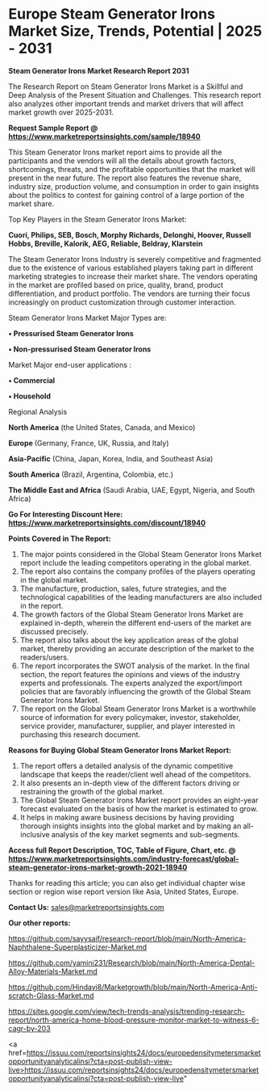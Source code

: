 # Europe Steam Generator Irons Market Size, Trends, Potential | 2025 - 2031

<strong>Steam Generator Irons Market Research Report 2031</strong>

The Research Report on Steam Generator Irons Market is a Skillful and Deep Analysis of the Present Situation and Challenges. This research report also analyzes other important trends and market drivers that will affect market growth over 2025-2031.

<strong>Request Sample Report @ <a href=https://www.marketreportsinsights.com/sample/18940>https://www.marketreportsinsights.com/sample/18940</a></strong>

This Steam Generator Irons market report aims to provide all the participants and the vendors will all the details about growth factors, shortcomings, threats, and the profitable opportunities that the market will present in the near future. The report also features the revenue share, industry size, production volume, and consumption in order to gain insights about the politics to contest for gaining control of a large portion of the market share.

Top Key Players in the Steam Generator Irons Market:

<strong>Cuori, Philips, SEB, Bosch, Morphy Richards, Delonghi, Hoover, Russell Hobbs, Breville, Kalorik, AEG, Reliable, Beldray, Klarstein</strong>

The Steam Generator Irons Industry is severely competitive and fragmented due to the existence of various established players taking part in different marketing strategies to increase their market share. The vendors operating in the market are profiled based on price, quality, brand, product differentiation, and product portfolio. The vendors are turning their focus increasingly on product customization through customer interaction.

Steam Generator Irons Market Major Types are:

<strong>• Pressurised Steam Generator Irons

• Non-pressurised Steam Generator Irons</strong>

Market Major end-user applications :

<strong>• Commercial

• Household</strong>

Regional Analysis

</u><strong><b>North America</b></strong> (the United States, Canada, and Mexico)

<strong><b>Europe </b></strong>(Germany, France, UK, Russia, and Italy)

<strong><b>Asia-Pacific</b></strong> (China, Japan, Korea, India, and Southeast Asia)

<strong><b>South America</b></strong> (Brazil, Argentina, Colombia, etc.)

<strong><b>The Middle East and Africa</b></strong> (Saudi Arabia, UAE, Egypt, Nigeria, and South Africa)

<strong>Go For Interesting Discount Here: <a href=https://www.marketreportsinsights.com/discount/18940>https://www.marketreportsinsights.com/discount/18940</a></strong>

<strong>Points Covered in The Report:</strong>
<ol>
  <li>The major points considered in the Global Steam Generator Irons Market report include the leading competitors operating in the global market.</li>
  <li>The report also contains the company profiles of the players operating in the global market.</li>
  <li>The manufacture, production, sales, future strategies, and the technological capabilities of the leading manufacturers are also included in the report.</li>
  <li>The growth factors of the Global Steam Generator Irons Market are explained in-depth, wherein the different end-users of the market are discussed precisely.</li>
  <li>The report also talks about the key application areas of the global market, thereby providing an accurate description of the market to the readers/users.</li>
  <li>The report incorporates the SWOT analysis of the market. In the final section, the report features the opinions and views of the industry experts and professionals. The experts analyzed the export/import policies that are favorably influencing the growth of the Global Steam Generator Irons Market.</li>
  <li>The report on the Global Steam Generator Irons Market is a worthwhile source of information for every policymaker, investor, stakeholder, service provider, manufacturer, supplier, and player interested in purchasing this research document.</li>
</ol>
<strong>Reasons for Buying Global Steam Generator Irons Market Report:</strong>

<ol>
  <li>The report offers a detailed analysis of the dynamic competitive landscape that keeps the reader/client well ahead of the competitors.</li>
  <li>It also presents an in-depth view of the different factors driving or restraining the growth of the global market.</li>
  <li>The Global Steam Generator Irons Market report provides an eight-year forecast evaluated on the basis of how the market is estimated to grow.</li>
  <li>It helps in making aware business decisions by having providing thorough insights insights into the global market and by making an all-inclusive analysis of the key market segments and sub-segments.</li>
</ol>
<strong>Access full Report Description, TOC, Table of Figure, Chart, etc. @ <a href=https://www.marketreportsinsights.com/industry-forecast/global-steam-generator-irons-market-growth-2021-18940>https://www.marketreportsinsights.com/industry-forecast/global-steam-generator-irons-market-growth-2021-18940</a></strong>


Thanks for reading this article; you can also get individual chapter wise section or region wise report version like Asia, United States, Europe.

<strong>Contact Us:</strong>
sales@marketreportsinsights.com

<strong>Our other reports:</strong>

<a href=https://github.com/sayysaif/research-report/blob/main/North-America-Naphthalene-Superplasticizer-Market.md>https://github.com/sayysaif/research-report/blob/main/North-America-Naphthalene-Superplasticizer-Market.md</a>

<a href=https://github.com/yamini231/Research/blob/main/North-America-Dental-Alloy-Materials-Market.md>https://github.com/yamini231/Research/blob/main/North-America-Dental-Alloy-Materials-Market.md</a>

<a href=https://github.com/Hindavi8/Marketgrowth/blob/main/North-America-Anti-scratch-Glass-Market.md>https://github.com/Hindavi8/Marketgrowth/blob/main/North-America-Anti-scratch-Glass-Market.md</a>

<a href=https://sites.google.com/view/tech-trends-analysis/trending-research-report/north-america-home-blood-pressure-monitor-market-to-witness-6-cagr-by-203>https://sites.google.com/view/tech-trends-analysis/trending-research-report/north-america-home-blood-pressure-monitor-market-to-witness-6-cagr-by-203</a>

<a href=https://issuu.com/reportsinsights24/docs/europedensitymetersmarketopportunityanalyticalinsi?cta=post-publish-view-live>https://issuu.com/reportsinsights24/docs/europedensitymetersmarketopportunityanalyticalinsi?cta=post-publish-view-live</a>"
